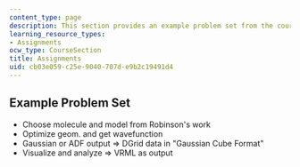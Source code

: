 ```yaml
---
content_type: page
description: This section provides an example problem set from the course.
learning_resource_types:
- Assignments
ocw_type: CourseSection
title: Assignments
uid: cb03e059-c25e-9040-707d-e9b2c19491d4
---
```


Example Problem Set
-------------------

*   Choose molecule and model from Robinson's work
*   Optimize geom. and get wavefunction
*   Gaussian or ADF output => DGrid data in "Gaussian Cube Format"
*   Visualize and analyze => VRML as output